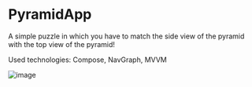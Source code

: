 # PyramidApp

A simple puzzle in which you have to match the side view of the pyramid with the top view of the pyramid!

Used technologies: Compose, NavGraph, MVVM

![image](https://github.com/andreising/PyramidApp/assets/94052489/d6a62bcd-9716-44c9-a754-b158cd0a63b4)

